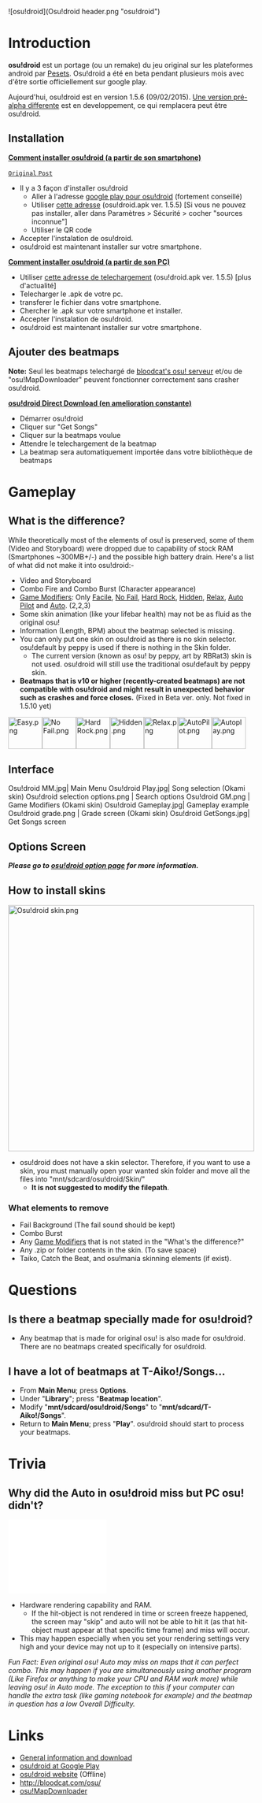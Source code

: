 ![osu!droid](Osu!droid header.png "osu!droid")

Introduction
============

**osu!droid** est un portage (ou un remake) du jeu original sur les plateformes android par [Pesets](http://osu.ppy.sh/u/Pesets). Osu!droid a été en beta pendant plusieurs mois avec d'être sortie officiellement sur google play.

Aujourd'hui, osu!droid est en version 1.5.6 (09/02/2015). [Une version pré-alpha differente](http://osu.ppy.sh/forum/t/107611) est en developpement, ce qui remplacera peut être osu!droid.

Installation
------------

**<u>Comment installer osu!droid (a partir de son smartphone)</u>**

[`Original` `Post`](http://osu.ppy.sh/forum/t/62680)

-   Il y a 3 façon d'installer osu!droid
    -   Aller à l'adresse [google play pour osu!droid](https://play.google.com/store/apps/details?id=ru.nsu.ccfit.zuev.osu) (fortement conseillé)
    -   Utiliser [cette adresse](https://dl.dropbox.com/u/45596631/osudroid1.5.5/osudroid.apk) (osu!droid.apk ver. 1.5.5) \[Si vous ne pouvez pas installer, aller dans Paramètres &gt; Sécurité &gt; cocher "sources inconnue"\]
    -   Utiliser le QR code
-   Accepter l'instalation de osu!droid.
-   osu!droid est maintenant installer sur votre smartphone.

**<u>Comment installer osu!droid (a partir de son PC)</u>**

-   Utiliser [cette adresse de telechargement](https://dl.dropbox.com/u/45596631/osudroid1.5.5/osudroid.apk) (osu!droid.apk ver. 1.5.5) \[plus d'actualité\]
-   Telecharger le .apk de votre pc.
-   transferer le fichier dans votre smartphone.
-   Chercher le .apk sur votre smartphone et installer.
-   Accepter l'instalation de osu!droid.
-   osu!droid est maintenant installer sur votre smartphone.

Ajouter des beatmaps
--------------------

**Note:** Seul les beatmaps telechargé de [bloodcat's osu! serveur](http://bloodcat.com/osu/) et/ou de "osu!MapDownloader" peuvent fonctionner correctement sans crasher osu!droid.

**<u>osu!droid Direct Download (en amelioration constante)</u>**

-   Démarrer osu!droid
-   Cliquer sur "Get Songs"
-   Cliquer sur la beatmaps voulue
-   Attendre le telechargement de la beatmap
-   La beatmap sera automatiquement importée dans votre bibliothèque de beatmaps

Gameplay
========

What is the difference?
-----------------------

While theoretically most of the elements of osu! is preserved, some of them (Video and Storyboard) were dropped due to capability of stock RAM (Smartphones ~300MB+/-) and the possible high battery drain. Here's a list of what did not make it into osu!droid:-

-   Video and Storyboard
-   Combo Fire and Combo Burst (Character appearance)
-   [Game Modifiers](FR:Game_Modifiers "wikilink"): Only [Facile](FR:Easy_(Difficulty) "wikilink"), [No Fail](FR:No_Fail "wikilink"), [Hard Rock](FR:Hard_Rock "wikilink"), [Hidden](FR:Hidden "wikilink"), [Relax](FR:Relax "wikilink"), [Auto Pilot](FR:Auto_Pilot "wikilink") and [Auto](FR:Auto "wikilink"). (2,2,3)
-   Some skin animation (like your lifebar health) may not be as fluid as the original osu!
-   Information (Length, BPM) about the beatmap selected is missing.
-   You can only put one skin on osu!droid as there is no skin selector. osu!default by peppy is used if there is nothing in the Skin folder.
    -   The current version (known as osu! by peppy, art by RBRat3) skin is not used. osu!droid will still use the traditional osu!default by peppy skin.
-   **Beatmaps that is v10 or higher (recently-created beatmaps) are not compatible with osu!droid and might result in unexpected behavior such as crashes and force closes.** (Fixed in Beta ver. only. Not fixed in 1.5.10 yet)

<img src="Easy.png" title="fig:Easy.png" alt="Easy.png" width="69" height="65" /><img src="No Fail.png" title="fig:No Fail.png" alt="No Fail.png" width="69" height="65" /><img src="Hard Rock.png" title="fig:Hard Rock.png" alt="Hard Rock.png" width="69" height="65" /><img src="Hidden.png" title="fig:Hidden.png" alt="Hidden.png" width="69" height="65" /><img src="Relax.png" title="fig:Relax.png" alt="Relax.png" width="69" height="65" /><img src="AutoPilot.png" title="fig:AutoPilot.png" alt="AutoPilot.png" width="69" height="65" /><img src="Autoplay.png" title="fig:Autoplay.png" alt="Autoplay.png" width="69" height="65" />

Interface
---------

Osu!droid MM.jpg| Main Menu Osu!droid Play.jpg| Song selection (Okami skin) Osu!droid selection options.png | Search options Osu!droid GM.png | Game Modifiers (Okami skin) Osu!droid Gameplay.jpg| Gameplay example Osu!droid grade.png | Grade screen (Okami skin) Osu!droid GetSongs.jpg| Get Songs screen

Options Screen
--------------

***Please go to [osu!droid option page](FR:osu!droid/Options "wikilink") for more information.***

How to install skins
--------------------

<img src="Osu!droid skin.png" title="Osu!droid skin.png" alt="Osu!droid skin.png" width="500" />

-   osu!droid does not have a skin selector. Therefore, if you want to use a skin, you must manually open your wanted skin folder and move all the files into "mnt/sdcard/osu!droid/Skin/"
    -   **It is not suggested to modify the filepath**.

### What elements to remove

-   Fail Background (The fail sound should be kept)
-   Combo Burst
-   Any [Game Modifiers](FR:Game_Modifiers "wikilink") that is not stated in the "What's the difference?"
-   Any .zip or folder contents in the skin. (To save space)
-   Taiko, Catch the Beat, and osu!mania skinning elements (if exist).

Questions
=========

Is there a beatmap specially made for osu!droid?
------------------------------------------------

-   Any beatmap that is made for original osu! is also made for osu!droid. There are no beatmaps created specifically for osu!droid.

I have a lot of beatmaps at T-Aiko!/Songs...
--------------------------------------------

-   From **Main Menu**; press **Options**.
-   Under "**Library**"; press "**Beatmap location**".
-   Modify "**mnt/sdcard/osu!droid/Songs**" to "**mnt/sdcard/T-Aiko!/Songs**".
-   Return to **Main Menu**; press "**Play**". osu!droid should start to process your beatmaps.

Trivia
======

Why did the Auto in osu!droid miss but PC osu! didn't?
------------------------------------------------------

<embed src="Osu!droid_Auto.png‎ " title="Capability of osu!droid&#39;s Auto. Able to do simultaneous sliders and hit-circles." width="200" />

-   Hardware rendering capability and RAM.
    -   If the hit-object is not rendered in time or screen freeze happened, the screen may "skip" and auto will not be able to hit it (as that hit-object must appear at that specific time frame) and miss will occur.
-   This may happen especially when you set your rendering settings very high and your device may not up to it (especially on intensive parts).

*Fun Fact: Even original osu! Auto may miss on maps that it can perfect combo. This may happen if you are simultaneously using another program (Like Firefox or anything to make your CPU and RAM work more) while leaving osu! in Auto mode. The exception to this if your computer can handle the extra task (like gaming notebook for example) and the beatmap in question has a low Overall Difficulty.*

Links
=====

-   [General information and download](http://osu.ppy.sh/forum/t/62680)
-   [osu!droid at Google Play](https://play.google.com/store/apps/details?id=ru.nsu.ccfit.zuev.osu)
-   [osu!droid website](http://osudroid.com/) (Offline)
-   <http://bloodcat.com/osu/>
-   [osu!MapDownloader](https://play.google.com/store/apps/details?id=com.myapp.downloader)
